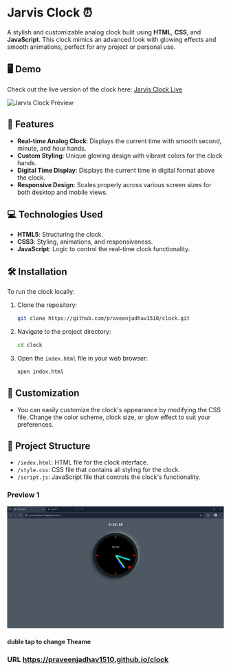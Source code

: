 # Jarvis Clock ⏰

A stylish and customizable analog clock built using **HTML**, **CSS**, and **JavaScript**. This clock mimics an advanced look with glowing effects and smooth animations, perfect for any project or personal use.

## 🖥️ Demo

Check out the live version of the clock here: [Jarvis Clock Live](https://praveenjadhav1510.github.io/clock/)

![Jarvis Clock Preview](./path_to_preview_image)

## 🎯 Features

- **Real-time Analog Clock**: Displays the current time with smooth second, minute, and hour hands.
- **Custom Styling**: Unique glowing design with vibrant colors for the clock hands.
- **Digital Time Display**: Displays the current time in digital format above the clock.
- **Responsive Design**: Scales properly across various screen sizes for both desktop and mobile views.

## 💻 Technologies Used

- **HTML5**: Structuring the clock.
- **CSS3**: Styling, animations, and responsiveness.
- **JavaScript**: Logic to control the real-time clock functionality.

## 🛠️ Installation

To run the clock locally:

1. Clone the repository:

   ```bash
   git clone https://github.com/praveenjadhav1510/clock.git
   ```

2. Navigate to the project directory:

   ```bash
   cd clock
   ```

3. Open the `index.html` file in your web browser:

   ```bash
   open index.html
   ```

## 🎨 Customization

- You can easily customize the clock's appearance by modifying the CSS file. Change the color scheme, clock size, or glow effect to suit your preferences.

## 📂 Project Structure

- `/index.html`: HTML file for the clock interface.
- `/style.css`: CSS file that contains all styling for the clock.
- `/script.js`: JavaScript file that controls the clock's functionality.

### Preview 1
![Link Cards Preview](images/p1.png)

#### duble tap to change Theame
### URL https://praveenjadhav1510.github.io/clock
